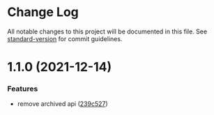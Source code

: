 # Change Log

All notable changes to this project will be documented in this file. See [standard-version](https://github.com/conventional-changelog/standard-version) for commit guidelines.

<a name="1.1.0"></a>
# 1.1.0 (2021-12-14)


### Features

* remove archived api ([239c527](https://github.com/opensumi/di/commit/239c527))
